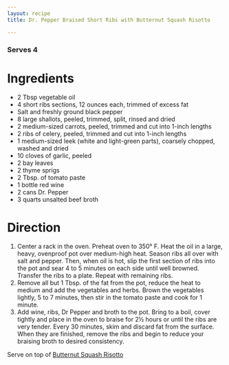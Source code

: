 ```yaml
---
layout: recipe
title: ﻿Dr. Pepper Braised Short Ribs with Butternut Squash Risotto

---
```


### Serves 4 

# Ingredients 

- 2 Tbsp vegetable oil
- 4 short ribs sections, 12 ounces each, trimmed of excess fat
- Salt and freshly ground black pepper
- 8 large shallots, peeled, trimmed, split, rinsed and dried
- 2 medium-sized carrots, peeled, trimmed and cut into 1-inch lengths
- 2 ribs of celery, peeled, trimmed and cut into 1-inch lengths
- 1 medium-sized leek (white and light-green parts), coarsely chopped, washed and dried
- 10 cloves of garlic, peeled
- 2 bay leaves 
- 2 thyme sprigs 
- 2 Tbsp. of tomato paste
- 1 bottle red wine
- 2 cans Dr. Pepper
- 3 quarts unsalted beef broth

# Direction 

1. Center a rack in the oven. Preheat oven to 350° F.  Heat the oil in a large, heavy, ovenproof pot over medium-high heat. Season ribs all over with salt and pepper. Then, when oil is hot, slip the first section of ribs into the pot and sear 4 to 5 minutes on each side until well browned. Transfer the ribs to a plate. Repeat with remaining ribs.
1. Remove all but 1 Tbsp. of the fat from the pot, reduce the heat to medium and add the vegetables and herbs. Brown the vegetables lightly, 5 to 7 minutes, then stir in the tomato paste and cook for 1 minute.
1. Add wine, ribs, Dr Pepper and broth to the pot. Bring to a boil, cover tightly and place in the oven to braise for 2½ hours or until the ribs are very tender. Every 30 minutes, skim and discard fat from the surface. When they are finished, remove the ribs and begin to reduce your braising broth to desired consistency.

Serve on top of [Butternut Squash Risotto]()